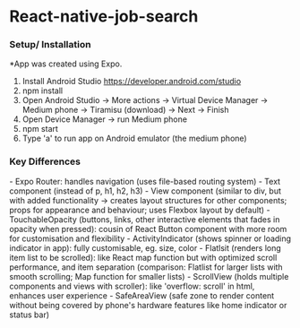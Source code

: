 # React-native-job-search

<h3>Setup/ Installation</h3>

*App was created using Expo. 
1. Install Android Studio https://developer.android.com/studio
2. npm install
3. Open Android Studio -> More actions -> Virtual Device Manager -> Medium phone -> Tiramisu (download) -> Next -> Finish
4. Open Device Manager -> run Medium phone
5. npm start
6. Type 'a' to run app on Android emulator (the medium phone)


<h3>Key Differences</h3>
- Expo Router: handles navigation (uses file-based routing system)
- Text component (instead of p, h1, h2, h3)
- View component (similar to div, but with added functionality -> creates layout structures for other components; props for appearance and behaviour; uses Flexbox layout by default)
- TouchableOpacity (buttons, links, other interactive elements that fades in opacity when pressed): cousin of React Button component with more room for customisation and flexibility
- ActivityIndicator (shows spinner or loading indicator in app): fully customisable, eg. size, color
- Flatlsit (renders long item list to be scrolled): like React map function but with optimized scroll performance, and item separation (comparison: Flatlist for larger lists with smooth scrolling; Map function for smaller lists)
- ScrollView (holds multiple components and views with scroller): like 'overflow: scroll' in html, enhances user experience
- SafeAreaView (safe zone to render content without being covered by phone's hardware features like home indicator or status bar) 